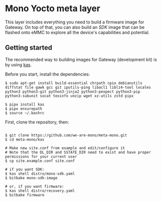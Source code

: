 # Mono Yocto meta layer

This layer includes everything you need to build a firmware image for Gateway. On top of that, you can also build an _SDK_ image that can be flashed onto eMMC to explore all the device's capabilities and potential.

## Getting started

The recommended way to building images for Gateway (development kit) is by using [kas](https://github.com/siemens/kas).

Before you start, install the dependencies:

```
$ sudo apt-get install build-essential chrpath cpio debianutils diffstat file gawk gcc git iputils-ping libacl1 liblz4-tool locales python3 python3-git python3-jinja2 python3-pexpect python3-pip python3-subunit socat texinfo unzip wget xz-utils zstd pipx

$ pipx install kas
$ pipx ensurepath
$ source ~/.bashrc
```

First, clone the repository, then:
```

$ git clone https://github.com/we-are-mono/meta-mono.git
$ cd meta-mono/kas

# Make new site.conf from example and edit/configure it
# Note that the DL_DIR and SSTATE_DIR need to exist and have proper permissions for your current user
$ cp site.example.conf site.conf 

# if you want SDK: 
$ kas shell distro/mono-sdk.yaml
$ bitbake mono-sdk-image

# or, if you want firmware:
$ kas shell distro/recovery.yaml
$ bitbake firmware
```

